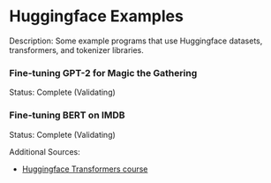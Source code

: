 # Huggingface Examples

Description: Some example programs that use Huggingface datasets, transformers, and tokenizer libraries.


### Fine-tuning GPT-2 for Magic the Gathering
Status: Complete (Validating)


### Fine-tuning BERT on IMDB
Status: Complete (Validating)


Additional Sources:
 - [Huggingface Transformers course](https://huggingface.co/course/chapter1/1)